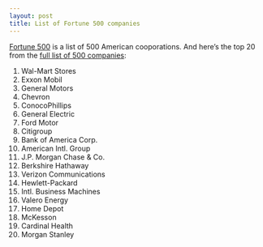 ```yaml
---
layout: post
title: List of Fortune 500 companies
---
```


[Fortune 500](http://en.wikipedia.org/wiki/Fortune_500) is a list of 500 American cooporations. And here’s the top 20 from the [full list of 500 companies](http://money.cnn.com/magazines/fortune/fortune500/2007/full_list/index.html):
1. Wal-Mart Stores
2. Exxon Mobil
3. General Motors
4. Chevron
5. ConocoPhillips
6. General Electric
7. Ford Motor
8. Citigroup
9. Bank of America Corp.
10. American Intl. Group
11. J.P. Morgan Chase & Co.
12. Berkshire Hathaway
13. Verizon Communications
14. Hewlett-Packard
15. Intl. Business Machines
16. Valero Energy
17. Home Depot
18. McKesson
19. Cardinal Health
20. Morgan Stanley
